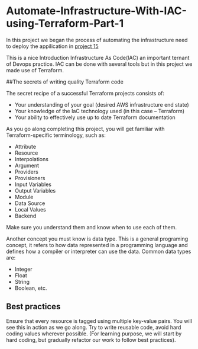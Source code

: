 # Automate-Infrastructure-With-IAC-using-Terraform-Part-1
In this project we began the process of automating the infrastructure need to deploy the appilication in [project 15](https://github.com/uzukwujp/Darey.io-Internship/blob/main/project-fifteen.md)

This is a nice Introduction Infrastructure As Code(IAC) an important ternant of Devops practice. IAC can be done with several tools but in this project we made use of Terraform.

##The secrets of writing quality Terraform code

The secret recipe of a successful Terraform projects consists of:

- Your understanding of your goal (desired AWS infrastructure end state)
- Your knowledge of the IaC technology used (in this case – Terraform)
- Your ability to effectively use up to date Terraform documentation 

As you go along completing this project, you will get familiar with Terraform-specific terminology, such as:

- Attribute
- Resource
- Interpolations
- Argument
- Providers
- Provisioners
- Input Variables
- Output Variables
- Module
- Data Source
- Local Values
- Backend

Make sure you understand them and know when to use each of them.

Another concept you must know is data type. This is a general programing concept, it refers to how data represented in a programming language and defines how a compiler or interpreter can use the data. Common data types are:

- Integer
- Float
- String
- Boolean, etc.


## Best practices

Ensure that every resource is tagged using multiple key-value pairs. You will see this in action as we go along.
Try to write reusable code, avoid hard coding values wherever possible. (For learning purpose, we will start by hard coding, but gradually refactor our work to follow best practices).

